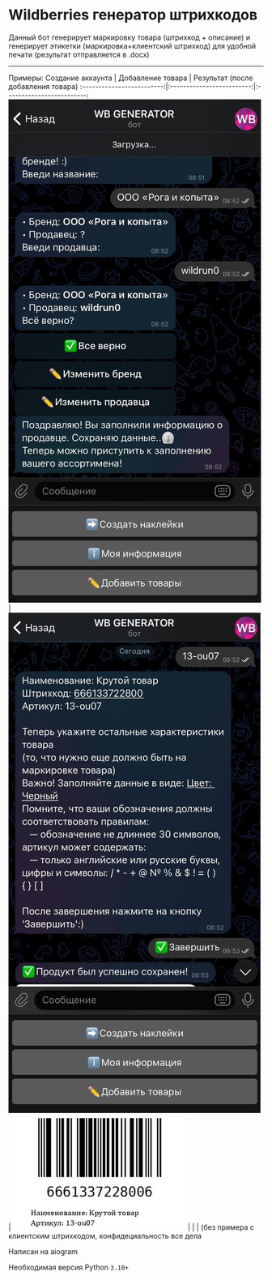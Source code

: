 # Wildberries генератор штрихкодов

Данный бот генерирует маркировку товара (штрихкод + описание) и генерирует этикетки (маркировка+клиентский штрихкод) для удобной печати (результат отправляется в .docx)

---
Примеры:
Создание аккаунта             |  Добавление товара | Результат (после добавления товара)
:-------------------------:|:-------------------------:|:-------------------------:
![Создание аккаунта](blob/screen1.jpg) | ![Добавление товара](blob/screen2.jpg) | ![Пример результата](blob/result.jpg) 
| | | (без примера с клиентским штрихкодом, конфидециальность все дела


Написан на aiogram 

Необходимая версия Python ```3.10+```

